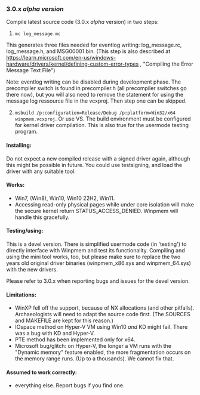### 3.0.x *alpha version*

Compile latest source code (3.0.x *alpha* version) in two steps:

1. `mc log_message.mc`

This generates three files needed for eventlog writing: log_message.rc, log_message.h, and MSG00001.bin.
(This step is also described at https://learn.microsoft.com/en-us/windows-hardware/drivers/kernel/defining-custom-error-types , "Compiling the Error Message Text File")

Note: eventlog writing can be disabled during development phase. The precompiler switch is found in precompiler.h (all precompiler switches go there now), but you will also need to remove the statement for using the message log ressource file in the vcxproj. Then step one can be skipped.

2. `msbuild /p:configuration=Release/Debug /p:platform=Win32/x64 winpmem.vcxproj`. Or use VS. The build environment must be configured for kernel driver compilation. This is also true for the usermode testing program.

#### Installing:

Do not expect a new compiled release with a signed driver again, although this might be possible in future.
You could use testsigning, and load the driver with any suitable tool.

#### Works:

* Win7, (Win8), Win10, Win10 22H2, Win11.
* Accessing read-only physical pages while under core isolation will make the secure kernel return STATUS_ACCESS_DENIED. Winpmem will handle this gracefully.

#### Testing/using:

This is a devel version. There is simplified usermode code (in 'testing') to directly interface with Winpmem and test its functionality.
Compiling and using the mini tool works, too, but please make sure to replace the two years old original driver binaries (winpmem_x86.sys and winpmem_64.sys) with the new drivers.

Please refer to 3.0.x when reporting bugs and issues for the devel version.

#### Limitations:

* WinXP fell off the support, because of NX allocations (and other pitfalls). Archaeologists will need to adapt the source code first. (The SOURCES and MAKEFILE are kept for this reason.)
* IOspace method on Hyper-V VM using Win10 *and* KD might fail. There was a bug with KD and Hyper-V.
* PTE method has been implemented only for x64.
* Microsoft bug/glitch: on Hyper-V, the longer a VM runs with the "Dynamic memory" feature enabled, the more fragmentation occurs on the memory range runs. (Up to a thousands). We cannot fix that.

#### Assumed to work correctly:
* everything else. Report bugs if you find one.
